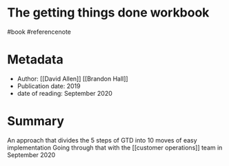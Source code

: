 # The getting things done workbook

#book #referencenote

# Metadata 
- Author: [[David Allen]] [[Brandon Hall]]
- Publication date: 2019
- date of reading: September 2020 

# Summary
An approach that divides the 5 steps of GTD into 10 moves of easy implementation
Going through that with the [[customer operations]] team in September 2020